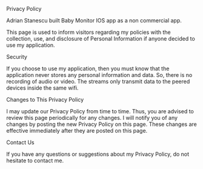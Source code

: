 Privacy Policy

Adrian Stanescu built Baby Monitor IOS app as a non commercial app.

This page is used to inform visitors regarding my policies with the collection, use, and disclosure of Personal Information if anyone decided to use my application.

Security

If you choose to use my application, then you must know that the application never stores any personal information and data. So, there is no recording of audio or video. The streams only transmit data to the peered devices inside the same wifi.

Changes to This Privacy Policy

I may update our Privacy Policy from time to time. Thus, you are advised to review this page periodically for any changes. I will notify you of any changes by posting the new Privacy Policy on this page. These changes are effective immediately after they are posted on this page.

Contact Us

If you have any questions or suggestions about my Privacy Policy, do not hesitate to contact me.
